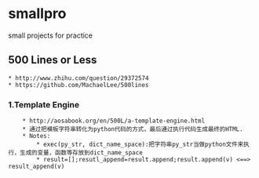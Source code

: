 # smallpro
small projects for practice

## 500 Lines or Less 
    * http://www.zhihu.com/question/29372574
    * https://github.com/MachaelLee/500lines
### 1.Template Engine
        * http://aosabook.org/en/500L/a-template-engine.html
        * 通过把模板字符串转化为python代码的方式，最后通过执行代码生成最终的HTML.
        * Notes:
            * exec(py_str, dict_name_space):把字符串py_str当做python文件来执行，生成的变量，函数等存放到dict_name_space
            * result=[];resutl_append=result.append;result.append(v) <==> result_append(v)
    
